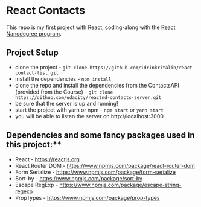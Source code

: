 # React Contacts
This repo is my first project with React, coding-along with the [React Nanodegree program](https://www.udacity.com/course/react-nanodegree--nd019).

## Project Setup

* clone the project - `git clone https://github.com/idrinkritalin/react-contact-list.git`
* install the dependencies - `npm install`
* clone the repo and install the dependencies from the ContactsAPI (provided from the Course) - `git clone https://github.com/udacity/reactnd-contacts-server.git`
* be sure that the server is up and running!
* start the project with yarn or npm - `npm start` or `yarn start`
* you will be able to listen the server on http://localhost:3000

## Dependencies and some fancy packages used in this project:**

* React - https://reactjs.org
* React Router DOM - https://www.npmjs.com/package/react-router-dom
* Form Serialize - https://www.npmjs.com/package/form-serialize
* Sort-by - https://www.npmjs.com/package/sort-by
* Escape RegExp - https://www.npmjs.com/package/escape-string-regexp
* PropTypes - https://www.npmjs.com/package/prop-types
